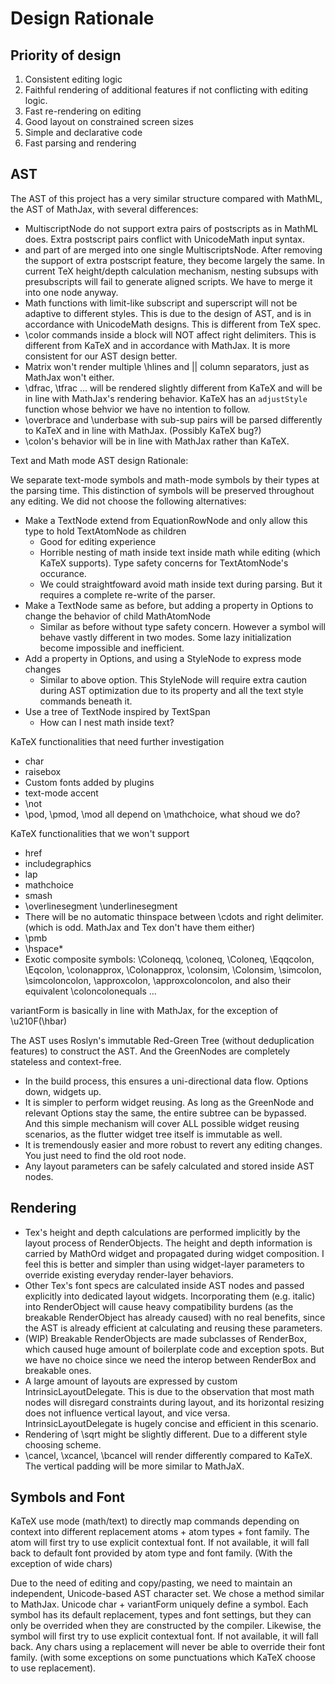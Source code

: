 # Design Rationale

## Priority of design
1. Consistent editing logic
2. Faithful rendering of additional features if not conflicting with editing logic.
3. Fast re-rendering on editing
4. Good layout on constrained screen sizes
5. Simple and declarative code
6. Fast parsing and rendering

## AST

The AST of this project has a very similar structure compared with MathML, the AST of MathJax, with several differences:

- MultiscriptNode do not support extra pairs of postscripts as <mmultiscripts> in MathML does. Extra postscript pairs conflict with UnicodeMath input syntax. 
- <msubsup> and part of <mmultiscripts> are merged into one single MultiscriptsNode. After removing the support of extra postscript feature, they become largely the same. In current TeX height/depth calculation mechanism, nesting subsups with presubscripts will fail to generate aligned scripts. We have to merge it into one node anyway.
- Math functions with limit-like subscript and superscript will not be adaptive to different styles. This is due to the design of AST, and is in accordance with UnicodeMath designs. This is different from TeX spec.
- \color commands inside a block will NOT affect right delimiters. This is different from KaTeX and in accordance with MathJax. It is more consistent for our AST design better.
- Matrix won't render multiple \hlines and || column separators, just as MathJax won't either.
- \dfrac, \tfrac ... will be rendered slightly different from KaTeX and will be in line with MathJax's rendering behavior. KaTeX has an `adjustStyle` function whose behvior we have no intention to follow. 
- \overbrace and \underbase with sub-sup pairs will be parsed differently to KaTeX and in line with MathJax. (Possibly KaTeX bug?)
- \colon's behavior will be in line with MathJax rather than KaTeX.


Text and Math mode AST design Rationale:

We separate text-mode symbols and math-mode symbols by their types at the parsing time. This distinction of symbols will be preserved throughout any editing. We did not choose the following alternatives:
- Make a TextNode extend from EquationRowNode and only allow this type to hold TextAtomNode as children
    - Good for editing experience
    - Horrible nesting of math inside text inside math while editing (which KaTeX supports). Type safety concerns for TextAtomNode's occurance.
    - We could straightfoward avoid math inside text during parsing. But it requires a complete re-write of the parser.
- Make a TextNode same as before, but adding a property in Options to change the behavior of child MathAtomNode
    - Similar as before without type safety concern. However a symbol will behave vastly different in two modes. Some lazy initialization become impossible and inefficient.
- Add a property in Options, and using a StyleNode to express mode changes
    - Similar to above option. This StyleNode will require extra caution during AST optimization due to its property and all the text style commands beneath it.
- Use a tree of TextNode inspired by TextSpan
    - How can I nest math inside text?


KaTeX functionalities that need further investigation
- char
- raisebox
- Custom fonts added by plugins
- text-mode accent
- \not
- \pod, \pmod, \mod all depend on \mathchoice, what shoud we do?


KaTeX functionalities that we won't support
- href
- includegraphics
- lap
- mathchoice
- smash
- \overlinesegment \underlinesegment
- There will be no automatic thinspace between \cdots and right delimiter. (which is odd. MathJax and Tex don't have them either)
- \pmb
- \hspace*
- Exotic composite symbols: \Coloneqq, \coloneq, \Coloneq, \Eqqcolon, \Eqcolon, \colonapprox, \Colonapprox, \colonsim, \Colonsim, \simcolon, \simcoloncolon, \approxcolon, \approxcoloncolon, and also their equivalent \coloncolonequals ...

variantForm is basically in line with MathJax, for the exception of \u210F(\hbar)


The AST uses Roslyn's immutable Red-Green Tree (without deduplication features) to construct the AST. And the GreenNodes are completely stateless and context-free.
- In the build process, this ensures a uni-directional data flow. Options down, widgets up.
- It is simpler to perform widget reusing. As long as the GreenNode and relevant Options stay the same, the entire subtree can be bypassed. And this simple mechanism will cover ALL possible widget reusing scenarios, as the flutter widget tree itself is immutable as well.
- It is tremendously easier and more robust to revert any editing changes. You just need to find the old root node.
- Any layout parameters can be safely calculated and stored inside AST nodes.


## Rendering
- Tex's height and depth calculations are performed implicitly by the layout process of RenderObjects. The height and depth information is carried by MathOrd widget and propagated during widget composition. I feel this is better and simpler than using widget-layer parameters to override existing everyday render-layer behaviors.
- Other Tex's font specs are calculated inside AST nodes and passed explicitly into dedicated layout widgets. Incorporating them (e.g. italic) into RenderObject will cause heavy compatibility burdens (as the breakable RenderObject has already caused) with no real benefits, since the AST is already efficient at calculating and reusing these parameters.
- (WIP) Breakable RenderObjects are made subclasses of RenderBox, which caused huge amount of boilerplate code and exception spots. But we have no choice since we need the interop between RenderBox and breakable ones.
- A large amount of layouts are expressed by custom IntrinsicLayoutDelegate. This is due to the observation that most math nodes will disregard constraints during layout, and its horizontal resizing does not influence vertical layout, and vice versa. IntrinsicLayoutDelegate is hugely concise and efficient in this scenario.
- Rendering of \sqrt might be slightly different. Due to a different style choosing scheme.
- \cancel, \xcancel, \bcancel will render differently compared to KaTeX. The vertical padding will be more similar to MathJaX.

## Symbols and Font
KaTeX use mode (math/text) to directly map commands depending on context into different replacement atoms + atom types + font family. The atom will first try to use explicit contextual font. If not available, it will fall back to default font provided by atom type and font family. (With the exception of wide chars)

Due to the need of editing and copy/pasting, we need to maintain an independent, Unicode-based AST character set. We chose a method similar to MathJax. Unicode char + variantForm uniquely define a symbol. Each symbol has its default replacement, types and font settings, but they can only be overrided when they are constructed by the compiler. Likewise, the symbol will first try to use explicit contextual font. If not available, it will fall back. Any chars using a replacement will never be able to override their font family. (with some exceptions on some punctuations which KaTeX choose to use replacement).